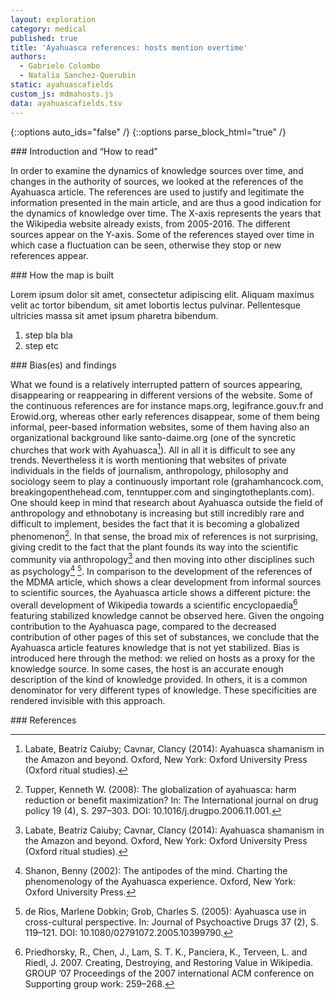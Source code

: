 ```yaml
---
layout: exploration
category: medical
published: true
title: 'Ayahuasca references: hosts mention overtime'
authors:
  - Gabriele Colombo
  - Natalia Sanchez-Querubin
static: ayahuascafields
custom_js: mdmahosts.js
data: ayahuascafields.tsv
---
```

{::options auto_ids="false" /}
{::options parse_block_html="true" /}
<div class="intro">
### Introduction and “How to read”

In order to examine the dynamics of knowledge sources over time, and changes in the authority of sources, we looked at the references of the Ayahuasca article. The references are used to justify and legitimate the information presented in the main article, and are thus a good indication for the dynamics of knowledge over time.
The X-axis represents the years that the Wikipedia website already exists, from 2005-2016. The different sources appear on the Y-axis. Some of the references stayed over time in which case a fluctuation can be seen, otherwise they stop or new references appear.
</div>

<div class="protocol">
### How the map is built

Lorem ipsum dolor sit amet, consectetur adipiscing elit. Aliquam maximus velit ac tortor bibendum, sit amet lobortis lectus pulvinar. Pellentesque ultricies massa sit amet ipsum pharetra bibendum.

1. step bla bla
2. step etc

</div>

<div class="findings">
### Bias(es) and findings

What we found is a relatively interrupted pattern of sources appearing, disappearing or reappearing in different versions of the website. Some of the continuous references are for instance maps.org, legifrance.gouv.fr and Erowid.org, whereas other early references disappear, some of them being informal, peer-based information websites, some of them having also an organizational background like santo-daime.org (one of the syncretic churches that work with Ayahuasca[^1]). All in all it is difficult to see any trends. Nevertheless it is worth mentioning that websites of private individuals in the fields of journalism, anthropology, philosophy and sociology seem to play a continuously important role (grahamhancock.com, breakingopenthehead.com, tenntupper.com and singingtotheplants.com). One should keep in mind that research about Ayahuasca outside the field of anthropology and ethnobotany is increasing but still incredibly rare and difficult to implement, besides the fact that it is becoming a globalized phenomenon[^2]. In that sense, the broad mix of references is not surprising, giving credit to the fact that the plant founds its way into the scientific community via anthropology[^1] and then moving into other disciplines such as psychology[^3] [^4].
In comparison to the development of the references of the MDMA article, which shows a clear development from informal sources to scientific sources, the Ayahuasca article shows a different picture: the overall development of Wikipedia towards a scientific encyclopaedia[^5] featuring stabilized knowledge cannot be observed here. Given the ongoing contribution to the Ayahuasca page, compared to the decreased contribution of other pages of this set of substances, we conclude that the Ayahuasca article features knowledge that is not yet stabilized.
Bias is introduced here through the method: we relied on hosts as a proxy for the knowledge source. In some cases, the host is an accurate enough description of the kind of knowledge provided. In others, it is a common denominator for very different types of knowledge. These specificities are rendered invisible with this approach.

</div>

<div class="references">
### References

[^1]: Labate, Beatriz Caiuby; Cavnar, Clancy (2014): Ayahuasca shamanism in the Amazon and beyond. Oxford, New York: Oxford University Press (Oxford ritual studies).

[^2]: Tupper, Kenneth W. (2008): The globalization of ayahuasca: harm reduction or benefit maximization? In: The International journal on drug policy 19 (4), S. 297–303. DOI: 10.1016/j.drugpo.2006.11.001.

[^3]: Shanon, Benny (2002): The antipodes of the mind. Charting the phenomenology of the Ayahuasca experience. Oxford, New York: Oxford University Press.

[^4]: de Rios, Marlene Dobkin; Grob, Charles S. (2005): Ayahuasca use in cross-cultural perspective. In: Journal of Psychoactive Drugs 37 (2), S. 119–121. DOI: 10.1080/02791072.2005.10399790.

[^5]: Priedhorsky, R., Chen, J., Lam, S. T. K., Panciera, K., Terveen, L. and Riedl, J. 2007. Creating, Destroying, and Restoring Value in Wikipedia. GROUP ’07 Proceedings of the 2007 international ACM conference on Supporting group work: 259–268.

</div>
